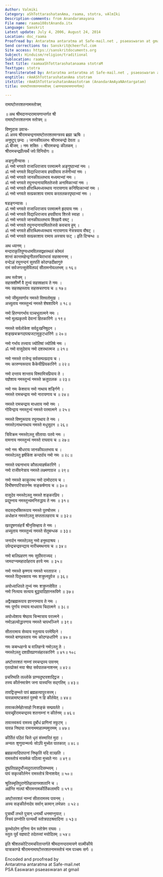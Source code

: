 ```yaml
---
Author: Valmiki
Category: aShTottarashatanAma, raama, stotra, vAlmIki
Description-comments: from Anandaramayana
File name: raama108stAnanda.itx
Language: Sanskrit
Latest update: July 4, 2006, August 24, 2014
Location: doc_raama
Proofread by: Antaratma antaratma at Safe-mail.net , psaeaswaran at gmail
Send corrections to: Sanskrit@cheerful.com
Site access: https://sanskritdocuments.org
Subject: Hinduism/religion/traditional
Sublocation: raama
Text title: raamaaShTottarashatanaama stotraM
Texttype: stotra
Transliterated by: Antaratma antaratma at Safe-mail.net , psaeaswaran at gmail
engtitle: rAmAShTottarashatanAma stotram
itxtitle: rAmAShTottarashatanAmastotram (AnandarAmAyaNAntargatam)
title: रामाष्टोत्तरशतनामस्तोत्रम् (आनन्दरामायणान्तर्गतम्)

---
```

  
 रामाष्टोत्तरशतनामस्तोत्रम्   
  
॥ अथ श्रीमदानन्दरामायणान्तर्गत श्री  
रामाष्टोत्तरशतनाम स्तोत्रम् ॥  
  
विष्णुदास उवाच-  
ॐ अस्य श्रीरामचन्द्रनामाष्टोत्तरशतमन्त्रस्य ब्रह्मा ऋषिः ।  
अनुष्टुप् छन्दः । जानकीवल्लभः श्रीरामचन्द्रो देवता ॥   
ॐ बीजम् । नमः शक्तिः । श्रीरामचन्द्रः कीलकम् ।  
श्रीरामचन्द्रप्रीत्यर्थे जपे विनियोगः ॥   
  
अङ्गुलीन्यासः ।  
ॐ नमो भगवते राजाधिराजाय परमात्मने अङ्गुष्ठाभ्यां नमः ।  
ॐ नमो भगवते विद्याधिराजाय हयग्रीवाय तर्जनीभ्यां नमः ।  
ॐ नमो भगवते जानकीवल्लभाय मध्यमाभ्यां नमः ।  
ॐ नमो भगवते रघुनन्दनायामिततेजसे अनामिकाभ्यां नमः ।  
ॐ नमो भगवते क्षीराब्धिमध्यस्थाय नारायणाय कनिष्ठिकाभ्यां नमः ।  
ॐ नमो भगवते सत्प्रकाशाय रामाय करतलकरपृष्ठाभ्यां नमः ।  
  
षडङ्गन्यासः ।  
ॐ नमो भगवते राजाधिराजाय परमात्मने हृदयाय नमः ।  
ॐ नमो भगवते विद्याधिराजाय हयग्रीवाय शिरसे स्वाहा ।  
ॐ नमो भगवते जानकीवल्लभाय शिखायै वषट् ।  
ॐ नमो भगवते रघुनन्दनायामिततेजसे कवचाय हुम् ।  
ॐ नमो भगवते क्षीराब्धिमध्यस्थाय नारायणाय नेत्रत्रयाय वौषट् ।  
ॐ नमो भगवते सत्प्रकाशाय रामाय अस्त्राय फट् ।  इति दिग्बन्धः ॥   
  
अथ ध्यानम् ।  
मन्दाराकृतिपुण्यधामविलसद्वक्षस्थलं कोमलं  
शान्तं कान्तमहेन्द्रनीलरुचिराभासं सहस्राननम् ।  
वन्देऽहं रघुनन्दनं सुरपतिं कोदण्डदीक्षागुरुं  
रामं सर्वजगत्सुसेवितपदं सीतामनोवल्लभम् ॥ १६॥  
  
अथ स्तोत्रम् ।  
सहस्रशीर्ष्णे वै तुभ्यं सहस्राक्षाय ते नमः ।  
नमः सहस्रहस्ताय सहस्रचरणाय च ॥ १७॥  
  
नमो जीमूतवर्णाय नमस्ते विश्वतोमुख ।  
अच्युताय नमस्तुभ्यं नमस्ते शेषशायिने ॥ १८॥  
  
नमो हिरण्यगर्भाय पञ्चभूतात्मने नमः ।  
नमो मूलप्रकृतये देवानां हितकारिणे ॥ १९॥  
  
नमस्ते सर्वलोकेश सर्वदुःखनिषूदन ।  
शङ्खचक्रगदापद्मजटामुकुटधारिणे ॥ २०॥  
  
नमो गर्भाय तत्त्वाय ज्योतिषां ज्योतिषे नमः ।  
ॐ नमो वासुदेवाय नमो दशरथात्मज ॥ २१॥  
  
नमो नमस्ते राजेन्द्र सर्वसम्पत्प्रदाय च ।  
नमः कारुण्यरूपाय कैकेयीप्रियकारिणे ॥ २२॥  
  
नमो दन्ताय शान्ताय विश्वामित्रप्रियाय ते ।  
यज्ञेशाय नमस्तुभ्यं नमस्ते क्रतुपालक ॥ २३॥  
  
नमो नमः केशवाय नमो नाथाय शर्ङ्गिणे ।  
नमस्ते रामचन्द्राय नमो नारायणाय च ॥ २४॥  
  
नमस्ते रामचन्द्राय माधवाय नमो नमः ।  
गोविन्द्राय नमस्तुभ्यं नमस्ते परमात्मने ॥ २५॥  
  
नमस्ते विष्णुरूपाय रघुनाथाय ते नमः ।  
नमस्तेऽनाथनाथाय नमस्ते मधुसूदन ॥ २६॥  
  
त्रिविक्रम नमस्तेऽस्तु सीतायाः पतये नमः ।  
वामनाय नमस्तुभ्यं नमस्ते राघवाय च ॥ २७॥  
  
नमो नमः श्रीधराय जानकीवल्लभाय च ।  
नमस्तेऽस्तु हृषीकेश कन्दर्पाय नमो नमः ॥ २८॥  
  
नमस्ते पद्मनाभाय कौसल्याहर्षकारिणे ।  
नमो राजीवनेत्राय नमस्ते लक्ष्मणाग्रज ॥ २९॥  
  
नमो नमस्ते काकुत्स्थ नमो दामोदराय च ।  
विभीषणपरित्रातर्नमः सङ्कर्षणाय च ॥ ३०॥  
  
वासुदेव नमस्तेऽस्तु नमस्ते शङ्करप्रिय ।  
प्रद्युम्नाय नमस्तुभ्यमनिरुद्धाय ते नमः ॥ ३१॥  
  
सदसद्भक्तिरूपाय नमस्ते पुरुषोत्तम ।  
अधोक्षज नमस्तेऽस्तु सप्ततालहराय च ॥ ३२॥  
  
खरदूषणसंहर्त्रे श्रीनृसिम्हाय ते नमः ।  
अच्युताय नमस्तुभ्यं नमस्ते सेतुबन्धक ॥ ३३॥  
  
जनार्दन नमस्तेऽस्तु नमो हनुमदाश्रय ।  
उपेन्द्रचन्द्रवन्द्याय मारीचमथनाय च ॥ ३४॥  
  
नमो बालिप्रहरण नमः सुग्रीवराज्यद ।  
जामदग्न्यमहादर्पहराय हरये नमः ॥ ३५॥  
  
नमो नमस्ते कृष्णाय नमस्ते भरताग्रज ।  
नमस्ते पितृभक्ताय नमः शत्रुघ्नपूर्वज ॥ ३६॥  
  
अयोध्याधिपते तुभ्यं नमः शत्रुघ्नसेवित ।  
नमो नित्याय सत्याय बुद्ध्यादिज्ञानरूपिणे ॥ ३७॥  
  
अद्वैतब्रह्मरूपाय ज्ञानगम्याय ते नमः ।  
नमः पूर्णाय रम्याय माधवाय चिदात्मने ॥ ३८॥  
  
अयोध्येशाय श्रेष्ठाय चिन्मात्राय परात्मने ।  
नमोऽहल्योद्धारणाय नमस्ते चापभञ्जिने ॥ ३९॥  
  
सीतारामाय सेव्याय स्तुत्याय परमेष्ठिने ।  
नमस्ते बाणहस्ताय नमः कोदण्डधारिणे ॥ ४०॥  
  
नमः कबन्धहन्त्रे च वालिहन्त्रे नमोऽस्तु ते ।  
नमस्तेऽस्तु दशग्रीवप्राणसंहारकारिणे ॥ ४१॥     १०८  
  
अष्टोत्तरशतं नाम्नां रमचन्द्रस्य पावनम्  
एतत्प्रोक्तं मया श्रेष्ठ सर्वपातकनाशनम् ॥ ४२॥  
  
प्रचरिष्यति तल्लोके प्राण्यदृष्टवशाद्द्विज ।  
तस्य कीर्तनमात्रेण जना यास्यन्ति सद्गतिम् ॥ ४३॥  
  
तावद्विजृम्भते पापं ब्रह्महत्यापुरःसरम्।  
यावन्नामाष्टकशतं पुरुषो न हि कीर्तयेत् ॥ ४४॥  
  
तावत्कलेर्महोत्साहो निःशङ्कं सम्प्रवर्तते ।  
यावच्छ्रीरामचन्द्रस्य शतनाम्नां न कीर्तनम् ॥ ४६॥  
  
तावत्स्वरूपं रामस्य दुर्बोधं प्राणिनां स्फुटम् ।  
यावन्न निष्ठया रामनाममाहात्म्यमुत्तमम् ॥ ४७॥  
  
कीर्तितं पठितं चित्ते धृतं संस्मारितं मुदा ।  
अन्यतः शृणुयान्मर्त्यः सोऽपि मुच्येत पातकात् ॥ ४८॥  
  
ब्रह्महत्यादिपापानां निष्कृतिं यदि वाञ्छति ।  
रामस्तोत्रं मासमेकं पठित्वा मुच्यते नरः ॥ ४९॥  
  
दुष्प्रतिग्रहदुर्भोज्यदुरालापादिसम्भवम् ।  
पापं सकृत्कीर्तनेन रामस्तोत्रं विनाशयेत् ॥ ५०॥  
  
श्रुतिस्मृतिपुराणेतिहासागमशतानि च ।  
अर्हन्ति नाल्पां श्रीरामनामकीर्तिकलामपि ॥ ५१॥  
  
अष्टोत्तरशतं नाम्नां सीतारामस्य पावनम् ।  
अस्य सङ्कीर्तनादेव सर्वान् कामान् लभेन्नरः ॥ ५२॥  
  
पुत्रार्थी लभते पुत्रान् धनार्थी धनमाप्नुयात् ।  
स्त्रियं प्राप्नोति पत्न्यर्थी स्तोत्रपाठश्रवादिना ॥ ५३॥  
  
कुम्भोदरेण मुनिना येन स्तोत्रेण राघवः ।  
स्तुतः पूर्वं यज्ञवाटे तदेतत्त्वां मयोदितम् ॥ ५४॥  
  
इति श्रीशतकोटिरामचरितान्तर्गते श्रीमदानन्दरामायणे वाल्मीकीये  
यात्राकाण्डे श्रीरामनामाष्टोत्तरशतनामस्तोत्रं नाम पञ्चमः सर्गः ॥   
  
  
  
  
Encoded and proofread by  
Antaratma antaratma at Safe-mail.net  
PSA Easwaran psaeaswaran at gmail  
  
